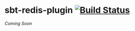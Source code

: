 # sbt-redis-plugin [![Build Status](https://travis-ci.org/fmonniot/sbt-redis-plugin.svg?branch=master)](https://travis-ci.org/fmonniot/sbt-redis-plugin)

_Coming Soon_